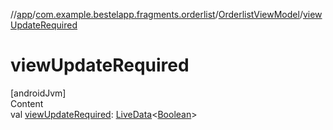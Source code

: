 //[app](../../index.md)/[com.example.bestelapp.fragments.orderlist](../index.md)/[OrderlistViewModel](index.md)/[viewUpdateRequired](view-update-required.md)



# viewUpdateRequired  
[androidJvm]  
Content  
val [viewUpdateRequired](view-update-required.md): [LiveData](https://developer.android.com/reference/kotlin/androidx/lifecycle/LiveData.html)<[Boolean](https://kotlinlang.org/api/latest/jvm/stdlib/kotlin/-boolean/index.html)>  



